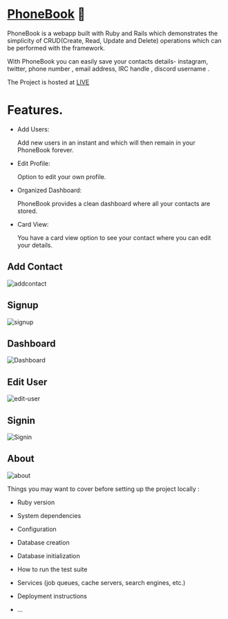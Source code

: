 # [PhoneBook](https://phoneeboook.herokuapp.com/) 📱

PhoneBook is a webapp built with Ruby and Rails which demonstrates the simplicity of CRUD(Create, Read, Update and Delete) operations which can be performed with the framework.


With PhoneBook you can easily save your contacts details- instagram, twitter, phone number , email address, IRC handle , discord username .


The Project is hosted at [LIVE](https://phoneeboook.herokuapp.com/)

# Features.

- Add Users:

    Add new users in an instant and which will then remain in your PhoneBook forever.


- Edit Profile:

    Option to edit your own profile.


- Organized Dashboard:

    PhoneBook provides a clean dashboard where all your contacts are stored.


- Card View:

    You have a card view option to see your contact where you can edit your details.







## Add Contact

![addcontact](https://user-images.githubusercontent.com/85568177/175551394-d85e128d-5516-4584-bc06-2fe8c9d7684a.png)


## Signup

![signup](https://user-images.githubusercontent.com/85568177/175551414-dfb6d63e-5436-44ca-b736-4e17023f76e2.png)

## Dashboard

![Dashboard](https://user-images.githubusercontent.com/85568177/175551420-32e96b18-1484-431e-ac10-b2c675a8bd3d.png)


## Edit User
![edit-user](https://user-images.githubusercontent.com/85568177/175551426-0e18599a-8243-4bc0-a460-b93d5220ae8c.png)


## Signin
![Signin](https://user-images.githubusercontent.com/85568177/175551429-7d29f7d0-c4d5-435e-a153-1e3d2722cd23.png)


## About

![about](https://user-images.githubusercontent.com/85568177/175551437-c063bded-9dc6-4c50-8a6b-2c21fc9f5fb0.png)



Things you may want to cover before setting up the project locally :

* Ruby version

* System dependencies

* Configuration

* Database creation

* Database initialization

* How to run the test suite

* Services (job queues, cache servers, search engines, etc.)

* Deployment instructions

* ...
